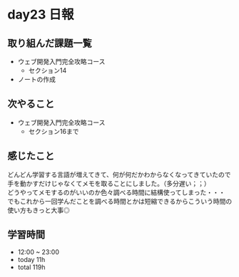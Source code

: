 # day23 日報
## 取り組んだ課題一覧
- ウェブ開発入門完全攻略コース
  - セクション14
- ノートの作成

## 次やること
- ウェブ開発入門完全攻略コース
  - セクション16まで

## 感じたこと
どんどん学習する言語が増えてきて、何が何だかわからなくなってきていたので   
手を動かすだけじゃなくてメモを取ることにしました。（多分遅い；；）   
どうやってメモするのがいいのか色々調べる時間に結構使ってしまった・・・  
でもこれから一回学んだことを調べる時間とかは短縮できるからこういう時間の使い方もきっと大事◎

## 学習時間
- 12:00 ~ 23:00
- today 11h
- total 119h
